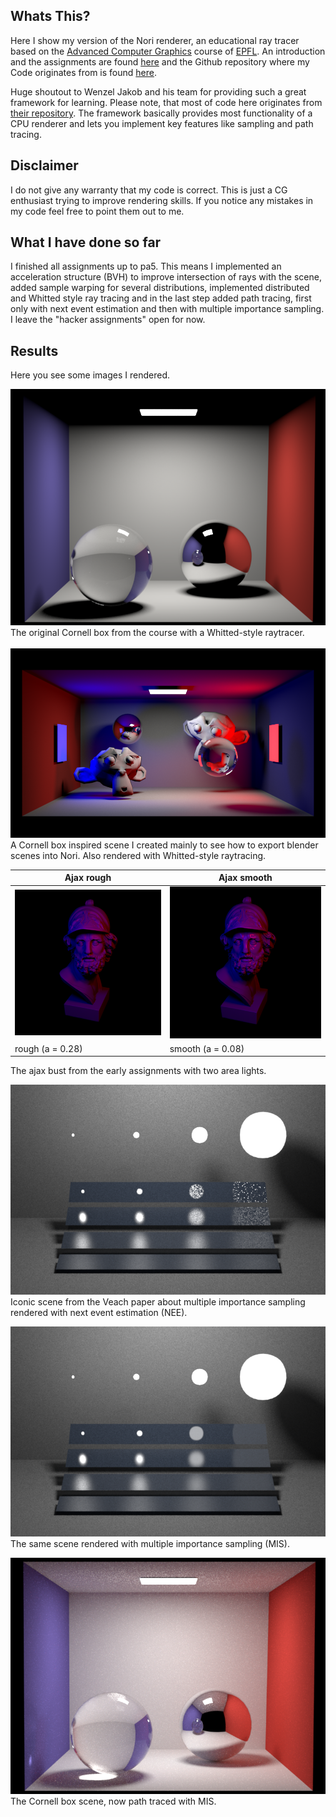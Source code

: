 ## Whats This?
Here I show my version of the Nori renderer, an educational ray tracer based on the [Advanced Computer Graphics](http://rgl.epfl.ch/courses/ACG20) 
course of [EPFL](https://www.epfl.ch/en/). An introduction and the assignments are found [here](https://wjakob.github.io/nori/) 
and the Github repository where my Code originates from is found [here](https://github.com/wjakob/nori).

Huge shoutout to Wenzel Jakob and his team for providing such a great framework for learning. Please note, that most of 
code here originates from [their repository](https://github.com/wjakob/nori). 
The framework basically provides most functionality of a CPU renderer and lets you implement key features like sampling and path tracing.

## Disclaimer
I do not give any warranty that my code is correct. This is just a CG enthusiast trying to improve rendering skills. 
If you notice any mistakes in my code feel free to point them out to me.

## What I have done so far
I finished all assignments up to pa5. This means I implemented an acceleration structure (BVH) to improve 
intersection of rays with the scene, added sample warping for several distributions, implemented distributed and 
Whitted style ray tracing and in the last step added path tracing, first only with next event estimation and then with multiple importance sampling.
I leave the "hacker assignments" open for now.


## Results
Here you see some images I rendered.

![Original Cornell box](results/cbox-whitted.png) \
The original Cornell box from the course with a Whitted-style raytracer. \
\
![Self created Cornell inspired box](results/cbox_mul_area.png) \
A Cornell box inspired scene I created mainly to see how to export blender scenes into Nori. Also rendered with Whitted-style raytracing.

Ajax rough          |  Ajax smooth
------------------------|-------------------------
![Ajax bust with two area lights (rough)](results/ajax_mul_area_rough.png) | ![Ajax bust with two area lights (smooth)](results/ajax_mul_area_smooth.png)
 rough (a = 0.28) | smooth (a = 0.08)
 
 The ajax bust from the early assignments with two area lights.
 
![Veach scene with NEE](results/veach_ems.png)
Iconic scene from the Veach paper about multiple importance sampling rendered with next event estimation (NEE).
 
![Veach scene with MIS](results/veach_mis.png)
The same scene rendered with multiple importance sampling (MIS).

![Cornell box path traced](results/cbox_mis.png)
The Cornell box scene, now path traced with MIS.
